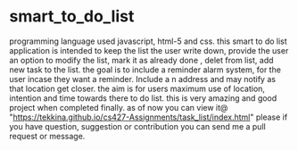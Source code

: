 # smart_to_do_list
programming language used javascript, html-5 and css.
this smart to do list application is intended to keep the list the user write down, provide the user an option to modify the list,
mark it as already done , delet from list, add new task to the list.
the goal is to include a reminder alarm system, for the user incase they want a reminder.
Include a n address and may notify as that location get closer.
the aim is for users maximum use of location, intention and time towards there to do list.
this is very amazing and good project when completed finally.
as of now you can view it@
"https://tekkina.github.io/cs427-Assignments/task_list/index.html"
please if you have question, suggestion or contribution you can send me a pull request or message.
